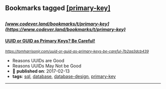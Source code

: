 ## Bookmarks tagged [[primary-key]](https://www.codever.land/search?q=[primary-key])

_<sup><sup>[www.codever.land/bookmarks/t/primary-key](https://www.codever.land/bookmarks/t/primary-key)</sup></sup>_
---
#### [UUID or GUID as Primary Keys? Be Careful!](https://tomharrisonjr.com/uuid-or-guid-as-primary-keys-be-careful-7b2aa3dcb439)
_<sup>https://tomharrisonjr.com/uuid-or-guid-as-primary-keys-be-careful-7b2aa3dcb439</sup>_

* Reasons UUIDs are Good
* Reasons UUIDs May Not be Good
* :calendar: **published on**: 2017-02-13
* **tags**: [sql](../tagged/sql.md), [database](../tagged/database.md), [database-design](../tagged/database-design.md), [primary-key](../tagged/primary-key.md)
---

